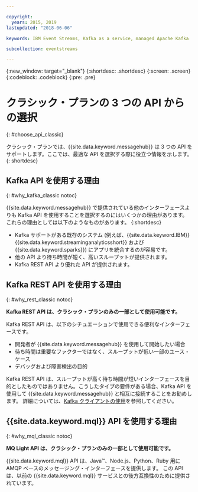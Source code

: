 ```yaml
---

copyright:
  years: 2015, 2019
lastupdated: "2018-06-06"

keywords: IBM Event Streams, Kafka as a service, managed Apache Kafka

subcollection: eventstreams

---
```


{:new_window: target="_blank"}
{:shortdesc: .shortdesc}
{:screen: .screen}
{:codeblock: .codeblock}
{:pre: .pre}

# クラシック・プランの 3 つの API からの選択 
{: #choose_api_classic}

クラシック・プランでは、{{site.data.keyword.messagehub}} は 3 つの API をサポートします。ここでは、最適な API を選択する際に役立つ情報を示します。
{: shortdesc}

## Kafka API を使用する理由
{: #why_kafka_classic notoc}

{{site.data.keyword.messagehub}} で提供されている他のインターフェースよりも Kafka API を使用することを選択するのにはいくつかの理由があります。 これらの理由としては以下のようなものがあります。
{:shortdesc}


* Kafka サポートがある既存のシステム (例えば、{{site.data.keyword.IBM}} {{site.data.keyword.streaminganalyticsshort}} および {{site.data.keyword.sparks}}) にアプリを統合するのが容易です。
* 他の API より待ち時間が短く、高いスループットが提供されます。
* Kafka REST API より優れた API が提供されます。

## Kafka REST API を使用する理由
{: #why_rest_classic notoc}

**Kafka REST API は、クラシック・プランのみの一部として使用可能です。**
<br/>

Kafka REST API は、以下のシチュエーションで使用できる便利なインターフェースです。

* 開発者が {{site.data.keyword.messagehub}} を使用して開始したい場合
* 待ち時間は重要なファクターではなく、スループットが低い一部のユース・ケース
* デバッグおよび障害検出の目的

Kafka REST API は、スループットが高く待ち時間が短いインターフェースを目的としたものではありません。こうしたタイプの要件がある場合、Kafka API を使用して {{site.data.keyword.messagehub}} と相互に接続することをお勧めします。 詳細については、[Kafka クライアントの使用](/docs/services/EventStreams?topic=eventstreams-kafka_using#kafka_using)を参照してください。

## {{site.data.keyword.mql}} API を使用する理由
{: #why_mql_classic notoc}

**MQ Light API は、クラシック・プランのみの一部として使用可能です。**
<br/>

{{site.data.keyword.mql}} API は、Java™、Node.js、Python、Ruby 用に AMQP ベースのメッセージング・インターフェースを提供します。 この API は、以前の {{site.data.keyword.mql}} サービスとの後方互換性のために提供されています。
















